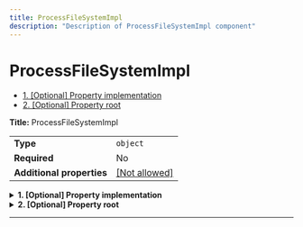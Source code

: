 ```yaml
---
title: ProcessFileSystemImpl
description: "Description of ProcessFileSystemImpl component"
---
```

# ProcessFileSystemImpl

- [1. [Optional] Property implementation](#implementation)
- [2. [Optional] Property root](#root)

**Title:** ProcessFileSystemImpl

|                           |                                                         |
| ------------------------- | ------------------------------------------------------- |
| **Type**                  | `object`                                                |
| **Required**              | No                                                      |
| **Additional properties** | [[Not allowed]](# "Additional Properties not allowed.") |

<details>
<summary>
<strong> <a name="implementation"></a>1. [Optional] Property implementation</strong>  

</summary>
<blockquote>

|              |         |
| ------------ | ------- |
| **Type**     | `const` |
| **Required** | No      |

Specific value: `"ProcessFileSystemImpl"`

</blockquote>
</details>

<details>
<summary>
<strong> <a name="root"></a>2. [Optional] Property root</strong>  

</summary>
<blockquote>

**Title:** Root

|              |               |
| ------------ | ------------- |
| **Type**     | `string`      |
| **Required** | No            |
| **Default**  | `"processes"` |

</blockquote>
</details>

----------------------------------------------------------------------------------------------------------------------------
